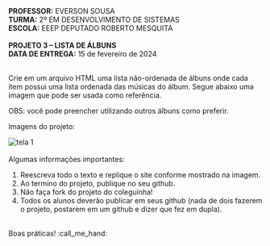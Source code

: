 <div>
    <strong>PROFESSOR:</strong> EVERSON SOUSA<br>
    <strong>TURMA:</strong> 2º EM DESENVOLVIMENTO DE SISTEMAS<br>
    <strong>ESCOLA:</strong> EEEP DEPUTADO ROBERTO MESQUITA
</div><br>

<div>
    <strong>PROJETO 3 – LISTA DE ÁLBUNS</strong><br>
    <strong>DATA DE ENTREGA:</strong> 15 de fevereiro de 2024
</div><br>

<div>
    <p>Crie em um arquivo HTML uma lista não-ordenada de álbuns onde cada item possui uma lista ordenada das músicas do álbum. Segue abaixo uma imagem que pode ser usada como referência.</p>
    <p>OBS: você pode preencher utilizando outros álbuns como preferir.</p>
    <p>Imagens do projeto:</p>
    <img src="https://cdn.areademembros.com/files/instancia_1851/editor/KrcG9SUoNGILmhkO5NaQQsqkhpO4M9omdp1HCQUi.png" alt="tela 1">
</div><br>

<div>
    Algumas informações importantes:
    <ol>
        <li>Reescreva todo o texto e replique o site conforme mostrado na imagem.</li>
        <li>Ao termino do projeto, publique no seu github.</li>
        <li>Não faça fork do projeto do coleguinha!</li>
        <li>Todos os alunos deverão publicar em seus github (nada de dois fazerem o projeto, postarem em um github e dizer que fez em dupla).</li>
    </ol> 
</div>
<br>
<div>
    Boas práticas! :call_me_hand:
</div>

